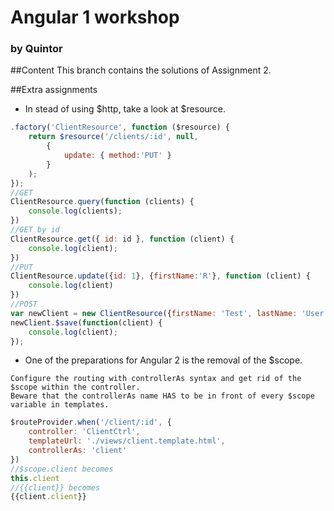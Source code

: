 # Angular 1 workshop
### by Quintor

##Content
This branch contains the solutions of Assignment 2.

##Extra assignments
- In stead of using $http, take a look at $resource.
```javascript
.factory('ClientResource', function ($resource) {
    return $resource('/clients/:id', null,
        {
            update: { method:'PUT' }
        }
    );
});
//GET
ClientResource.query(function (clients) {
    console.log(clients);
})
//GET by id
ClientResource.get({ id: id }, function (client) {
    console.log(client);
})
//PUT
ClientResource.update({id: 1}, {firstName:'R'}, function (client) {
    console.log(client)
})
//POST
var newClient = new ClientResource({firstName: 'Test', lastName: 'User'});
newClient.$save(function(client) {
    console.log(client);
});
```
- One of the preparations for Angular 2 is the removal of the $scope.
```
Configure the routing with controllerAs syntax and get rid of the $scope within the controller.
Beware that the controllerAs name HAS to be in front of every $scope variable in templates.
```

```javascript
$routeProvider.when('/client/:id', {
    controller: 'ClientCtrl',
    templateUrl: './views/client.template.html',
    controllerAs: 'client'
})
//$scope.client becomes
this.client
//{{client}} becomes
{{client.client}}
```